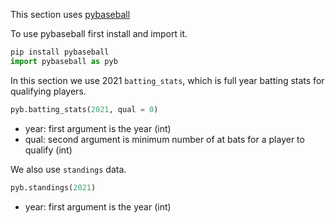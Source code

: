This section uses [pybaseball](https://github.com/jldbc/pybaseball#readme)

To use pybaseball first install and import it.

```python
pip install pybaseball
import pybaseball as pyb
```
In this section we use 2021 `batting_stats`, which is full year batting stats for qualifying players.
```python
pyb.batting_stats(2021, qual = 0)
```
- year: first argument is the year (int)
- qual: second argument is minimum number of at bats for a player to qualify (int)

We also use `standings` data.
```python
pyb.standings(2021)
```
- year: first argument is the year (int)
